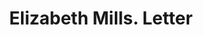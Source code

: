 ---
doi: 10.7916/D8FJ3TZ6
date_other: '1880'
date_other_textual: 1880-1889
form: correspondence
genre:
- Letters (correspondence)
name:
- Elizabeth Mills
object_in_context_url: https://biggert.cul.columbia.edu/items/view/ave_biggert_01524
subject_hierarchical_geographic:
- Hills Grove, Rhode Island, United States
subject_name:
- Elizabeth Mills
title: Elizabeth Mills. Letter
sort_title: Elizabeth Mills. Letter
call_number: ave_biggert_01524
coordinates:
- 41.726111111111116,-71.43916666666667
pid: ave_biggert_01524
identifiers: ave_biggert_01524
thumbnail: https://derivativo-3.library.columbia.edu/iiif/2/ldpd:343910/full/!256,256/0/native.jpg
permalink: /biggert/ave_biggert_01524/
layout: iiif-image-page
---